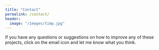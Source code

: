 ```yaml
---
title: "Contact"
permalink: /contact/
header:
  image: "/images/timp.jpg"
---
```


If you have any questions or suggestions on how to improve any of these projects, click on the email icon and let me know what you think.